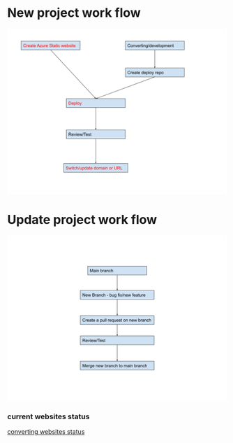 # New project work flow

![new_project_flow](./images/new_project.svg)


# Update project work flow

![update_project_flow](./images/update_project.svg)


### current websites status
[converting websites status](https://artisreit-my.sharepoint.com/:x:/r/personal/cchen_artisreit_com/_layouts/15/doc2.aspx?sourcedoc=%7B896320B8-E90D-40E5-8433-A002FCB1DFBB%7D&file=Book1.xlsx&wdOrigin=OFFICECOM-WEB.START.REC&ct=1644422071153&action=default&mobileredirect=true&cid=5fb99cbc-d236-4172-b11e-c3a9ac70bb2c)
